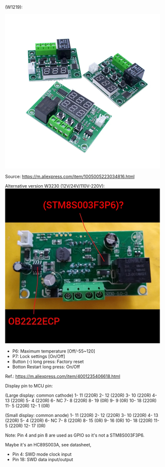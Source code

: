 (W1219):

![image](https://raw.githubusercontent.com/rtek1000/W1209-firmware-modified/master/W1209-firmware-Dual-display/Doc/-8525258551187796705.jpg)

Source: https://m.aliexpress.com/item/1005005223034816.html

Alternative version W3230 (12V/24V/110V-220V):
![image](https://raw.githubusercontent.com/rtek1000/W1209-firmware-modified/master/W1209-firmware-Dual-display/Doc/Polish_20230403_122459081.jpg)

- P6: Maximum temperature [Off/-55~120]
- P7: Lock settings [On/Off]
- Button (-) long press: Factory reset
- Botton Restart long press: On/Off

Ref.: https://m.aliexpress.com/item/4001235406618.html

Display pin to MCU pin:

(Large display: common cathode)
1- 11 (220R)
2- 12 (220R)
3- 10 (220R)
4- 13 (220R)
5- 4 (220R)
6- NC
7- 8 (220R)
8- 19 (0R)
9- 9 (0R)
10- 18 (220R)
11- 5 (220R)
12- 1 (0R)

(Small display: common anode)
1- 11 (220R)
2- 12 (220R)
3- 10 (220R)
4- 13 (220R)
5- 4 (220R)
6- NC
7- 8 (220R)
8- 15 (0R)
9- 16 (0R)
10- 18 (220R)
11- 5 (220R)
12- 17 (0R)

Note: Pin 4 and pin 8 are used as GPIO so it's not a STM8S003F3P6.

Maybe it's an HC89S003A, see datasheet,
- Pin 4: SWD mode clock input
- Pin 18: SWD data input/output